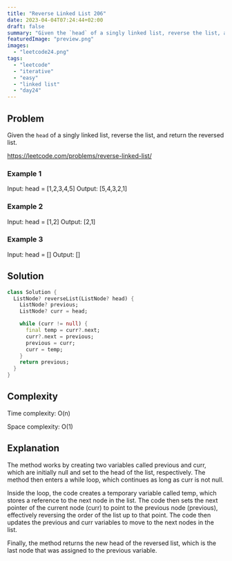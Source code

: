 ```yaml
---
title: "Reverse Linked List 206"
date: 2023-04-04T07:24:44+02:00
draft: false
summary: "Given the `head` of a singly linked list, reverse the list, and return the reversed list."
featuredImage: "preview.png"
images:
  - "leetcode24.png"
tags:
  - "leetcode"
  - "iterative"
  - "easy"
  - "linked list"
  - "day24"
---
```


## Problem

Given the `head` of a singly linked list, reverse the list, and return the reversed list.

<https://leetcode.com/problems/reverse-linked-list/>

### Example 1

Input: head = [1,2,3,4,5]
Output: [5,4,3,2,1]

### Example 2

Input: head = [1,2]
Output: [2,1]

### Example 3

Input: head = []
Output: []

## Solution

```dart {linenos=inline}
class Solution {
  ListNode? reverseList(ListNode? head) {
    ListNode? previous;
    ListNode? curr = head;

    while (curr != null) {
      final temp = curr?.next;
      curr?.next = previous;
      previous = curr;
      curr = temp;
    }
    return previous;
  }
}
```

## Complexity

Time complexity: O(n)

Space complexity: O(1)

## Explanation

The method works by creating two variables called previous and curr, which are initially null and set to the head of the list, respectively. The method then enters a while loop, which continues as long as curr is not null.

Inside the loop, the code creates a temporary variable called temp, which stores a reference to the next node in the list. The code then sets the next pointer of the current node (curr) to point to the previous node (previous), effectively reversing the order of the list up to that point. The code then updates the previous and curr variables to move to the next nodes in the list.

Finally, the method returns the new head of the reversed list, which is the last node that was assigned to the previous variable.
